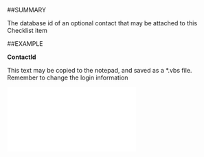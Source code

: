 

##SUMMARY

The database id of an optional contact that may be attached to this Checklist item


##EXAMPLE

**ContactId**

This text may be copied to the notepad, and saved as a *.vbs file. Remember to change the login information

![](../../Examples/vbs/SOChecklistItem.ContactID.vbs.txt)





